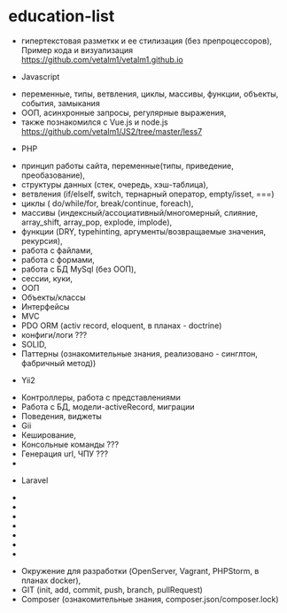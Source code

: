 # education-list

- гипертекстовая разметкк и ее стилизация (без препроцессоров),
Пример кода и визуализация https://github.com/vetalm1/vetalm1.github.io

- Javascript
+ переменные, типы, ветвления, циклы, массивы, функции, объекты, события, замыкания
+ ООП, асинхронные запросы, регулярные выражения,
+ также познакомился с Vue.js и node.js
https://github.com/vetalm1/JS2/tree/master/less7

- PHP
+ принцип работы сайта, переменные(типы, приведение, преобазование),
+ структуры данных (стек, очередь, хэш-таблица),
+ ветвления (if/elseIf, switch, тернарный оператор, empty/isset, ===)
+ циклы ( do/while/for, break/continue, foreach),
+ массивы (индексный/ассоциативный/многомерный, слияние, array_shift, array_pop, explode, implode),
+ функции (DRY, typehinting, аргументы/возвращаемые значения, рекурсия),
+ работа с файлами,
+ работа с формами,
+ работа с БД MySql (без ООП),
+ сессии, куки,
+ ООП
+ Объекты/классы
+ Интерфейсы
+ MVC
+ PDO ORM (activ record, eloquent, в планах - doctrine)
+ конфиги/логи ???
+ SOLID, 
+ Паттерны (ознакомительные знания, реализовано - синглтон, фабричный метод))

- Yii2
+ Контроллеры, работа с представлениями
+ Работа с БД, модели-activeRecord, миграции
+ Поведения, виджеты
+ Gii
+ Кеширование,
+ Консольные команды ???
+ Генерация url, ЧПУ ???
+

- Laravel
+
+
+
+
+
+
+

- Окружение для разработки (OpenServer, Vagrant, PHPStorm, в планах docker),
- GIT (init, add, commit, push, branch, pullRequest)
- Composer (ознакомительные знания, composer.json/composer.lock)
